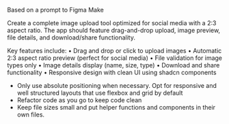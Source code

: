 Based on a prompt to Figma Make

Create a complete image upload tool optimized for social media with a 2:3 aspect ratio. The app should feature drag-and-drop upload, image preview, file details, and download/share functionality.

Key features include:
• Drag and drop or click to upload images
• Automatic 2:3 aspect ratio preview (perfect for social media)
• File validation for image types only
• Image details display (name, size, type)
• Download and share functionality
• Responsive design with clean UI using shadcn components

* Only use absolute positioning when necessary. Opt for responsive and well structured layouts that use flexbox and grid by default
* Refactor code as you go to keep code clean
* Keep file sizes small and put helper functions and components in their own files.

